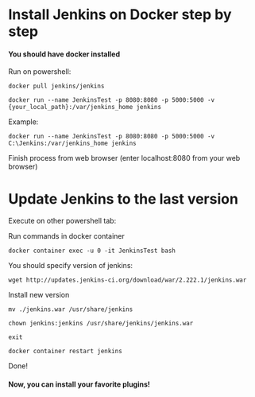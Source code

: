# Install Jenkins on Docker step by step

#### You should have docker installed

Run on powershell:

```
docker pull jenkins/jenkins
```

```
docker run --name JenkinsTest -p 8080:8080 -p 5000:5000 -v {your_local_path}:/var/jenkins_home jenkins
```

Example:

```
docker run --name JenkinsTest -p 8080:8080 -p 5000:5000 -v C:\Jenkins:/var/jenkins_home jenkins
```

Finish process from web browser (enter localhost:8080 from your web browser)

# Update Jenkins to the last version

Execute on other powershell tab:

Run commands in docker container

```
docker container exec -u 0 -it JenkinsTest bash
```

You should specify version of jenkins:

```
wget http://updates.jenkins-ci.org/download/war/2.222.1/jenkins.war
```

Install new version

```
mv ./jenkins.war /usr/share/jenkins
```

```
chown jenkins:jenkins /usr/share/jenkins/jenkins.war
```

```
exit
```

```
docker container restart jenkins
```

Done!

#### Now, you can install your favorite plugins!
